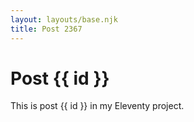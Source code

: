 ```yaml
---
layout: layouts/base.njk
title: Post 2367
---
```


# Post {{ id }}

This is post {{ id }} in my Eleventy project.
